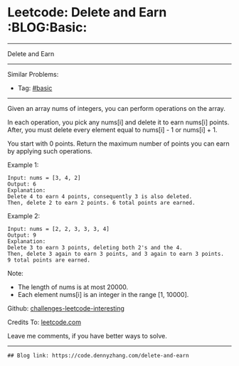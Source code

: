 
# Leetcode: Delete and Earn     :BLOG:Basic:

---

Delete and Earn  

---

Similar Problems:  

-   Tag: [#basic](https://code.dennyzhang.com/category/basic)

---

Given an array nums of integers, you can perform operations on the array.  

In each operation, you pick any nums[i] and delete it to earn nums[i] points. After, you must delete every element equal to nums[i] - 1 or nums[i] + 1.  

You start with 0 points. Return the maximum number of points you can earn by applying such operations.  

Example 1:  

    Input: nums = [3, 4, 2]
    Output: 6
    Explanation: 
    Delete 4 to earn 4 points, consequently 3 is also deleted.
    Then, delete 2 to earn 2 points. 6 total points are earned.

Example 2:  

    Input: nums = [2, 2, 3, 3, 3, 4]
    Output: 9
    Explanation: 
    Delete 3 to earn 3 points, deleting both 2's and the 4.
    Then, delete 3 again to earn 3 points, and 3 again to earn 3 points.
    9 total points are earned.

Note:  

-   The length of nums is at most 20000.
-   Each element nums[i] is an integer in the range [1, 10000].

Github: [challenges-leetcode-interesting](https://github.com/DennyZhang/challenges-leetcode-interesting/tree/master/problems/delete-and-earn)  

Credits To: [leetcode.com](https://leetcode.com/problems/delete-and-earn/description/)  

Leave me comments, if you have better ways to solve.  

---

    ## Blog link: https://code.dennyzhang.com/delete-and-earn

